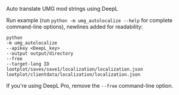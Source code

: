 Auto translate UMG mod strings using DeepL

Run example (run `python -m umg_autolocalize --help` for complete command-line options), newlines added for readability:

```
python
-m umg_autolocalize
--apikey <DeepL_key>
--output output/directory
--free
--target-lang ID
lootplot/saves/save1/localization/localization.json
lootplot/clientdata/localization/localization.json
```

If you're using DeepL Pro, remove the `--free` command-line option.
